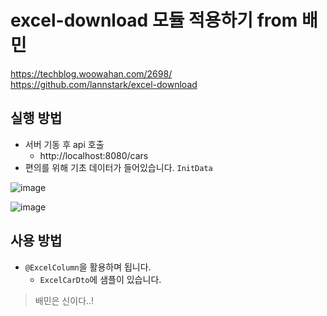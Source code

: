 # excel-download 모듈 적용하기 from 배민

https://techblog.woowahan.com/2698/  
https://github.com/lannstark/excel-download

## 실행 방법

- 서버 기동 후 api 호출
    - http://localhost:8080/cars
- 편의를 위해 기초 데이터가 들어있습니다. `InitData`

![image](https://user-images.githubusercontent.com/55722186/184076100-740c147d-2bbf-40ee-9c62-e1fd155e0f71.png)

![image](https://user-images.githubusercontent.com/55722186/184076319-8a8d8440-ba7d-4056-af8b-24a799da8660.png)

## 사용 방법

- `@ExcelColumn`을 활용하며 됩니다.
    - `ExcelCarDto`에 샘플이 있습니다.

> 배민은 신이다..!
